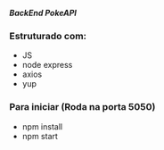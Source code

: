 *****************BackEnd PokeAPI*****************

### Estruturado com:
  - JS 
  - node express
  - axios
  - yup 

### Para iniciar (Roda na porta 5050)
  - npm install
  - npm start
   
    
  
